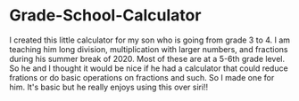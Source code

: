 # Grade-School-Calculator

I created this little calculator for my son who is going from grade 3 to 4.  I am teaching him long division, multiplication with larger numbers, and fractions during his summer break of 2020.  Most of these are at a 5-6th grade level.  So he and I thought it would be nice if he had a calculator that could reduce frations or do basic operations on fractions and such.  So I made one for him.  It's basic but he really enjoys using this over siri!!
